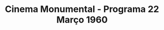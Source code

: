 ---
ref: sol-111-0001
title: ["Cinema Monumental - Programa 22 Março 1960"]
author_name: ["unknown author"]
publisher: ["Cinema Monumental"]
year: "y1960"
origin: null
formats: ["programme"]
disciplines: ["graphic-design"]
tags:
layout: artifact
status: ["scan"]
published: false
int_published: false
image_count:
date_added: 2023-06-16
batch:
---